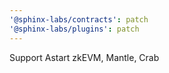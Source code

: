 ```yaml
---
'@sphinx-labs/contracts': patch
'@sphinx-labs/plugins': patch
---
```


Support Astart zkEVM, Mantle, Crab

